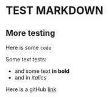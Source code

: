 # TEST MARKDOWN 

## More testing

Here is some `code`

Some text tests:

- and some text **in bold**
- and in _italics_

Here is a gitHub [link](https://github.com/bexzies/git-lesson)

